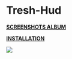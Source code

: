 # Tresh-Hud

**[SCREENSHOTS ALBUM](https://imgur.com/a/aBoAV)** 

**[INSTALLATION](https://imgur.com/a/w3Ah6)**

![](https://i.imgur.com/lInhOUE.jpg)